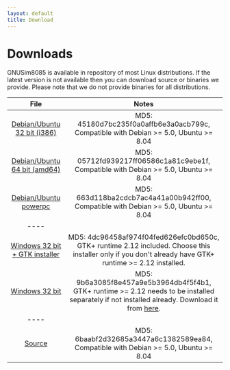 ```yaml
---
layout: default
title: Download
---
```

# Downloads

GNUSim8085 is available in repository of most Linux distributions. If the latest version is not available then you can download source or binaries we provide. Please note that we do not provide binaries for all distributions.

|File|Notes|
|:--:|:---:|
|[Debian/Ubuntu 32 bit (i386)](https://github.com/GNUSim8085/GNUSim8085/releases/download/1.3.7/gnusim8085_1.3.7-1.hardy1_i386.deb)|MD5: 45180d7bc235f0a0affb6e3a0acb799c, Compatible with Debian >= 5.0, Ubuntu >= 8.04|
|[Debian/Ubuntu 64 bit (amd64)](https://github.com/GNUSim8085/GNUSim8085/releases/download/1.3.7/gnusim8085_1.3.7-1.hardy1_amd64.deb)|MD5: 05712fd939217ff06586c1a81c9ebe1f, Compatible with Debian >= 5.0, Ubuntu >= 8.04|
|[Debian/Ubuntu powerpc](https://github.com/GNUSim8085/GNUSim8085/releases/download/1.3.7/gnusim8085_1.3.7-1.hardy1_powerpc.deb)|MD5: 663d118ba2cdcb7ac4a41a00b942ff00, Compatible with Debian >= 5.0, Ubuntu >= 8.04|
|----
|[Windows 32 bit + GTK installer](https://github.com/GNUSim8085/GNUSim8085/releases/download/1.3.7/gnusim8085-1.3.7-with-gtk-installer.exe)|MD5: 4dc96458af974f04fed626efc0bd650c, GTK+ runtime 2.12 included. Choose this installer only if you don't already have GTK+ runtime >= 2.12 installed.|
|[Windows 32 bit](https://github.com/GNUSim8085/GNUSim8085/releases/download/1.3.7/gnusim8085-1.3.7-without-gtk-installer.exe)|MD5: 9b6a3085f8e457a9e5b3964db4f5f4b1, GTK+ runtime >= 2.12 needs to be installed separately if not installed already. Download it from [here](http://gtk-win.sourceforge.net/home/index.php/en/Downloads).|
|----
|[Source](https://github.com/GNUSim8085/GNUSim8085/releases/download/1.3.7/gnusim8085-1.3.7.tar.gz)|MD5: 6baabf2d32685a3447a6c1382589ea84, Compatible with Debian >= 5.0, Ubuntu >= 8.04|

